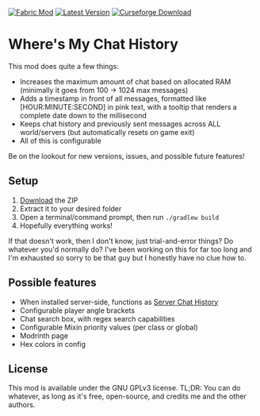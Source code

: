 [![Fabric Mod](https://img.shields.io/badge/modloader-fabric-informational)](https://fabricmc.net/use/)
[![Latest Version](https://img.shields.io/badge/version-1.4.1-brightgreen)](https://github.com/Giggitybyte/ServerChatHistory/releases)
[![Curseforge Download](https://bit.ly/33eX25e)](https://www.curseforge.com/minecraft/mc-mods/wmch)
# Where's My Chat History

This mod does quite a few things:
- Increases the maximum amount of chat based on allocated RAM (minimally it goes from 100 -> 1024 max messages)
- Adds a timestamp in front of all messages, formatted like [HOUR:MINUTE:SECOND] in pink text, with a tooltip that renders a complete date down to the millisecond
- Keeps chat history and previously sent messages across ALL world/servers (but automatically resets on game exit)
- All of this is configurable

Be on the lookout for new versions, issues, and possible future features!

## Setup

1. [Download](https://github.com/mrbuilder1961/WheresMyChatHistory/archive/refs/heads/1.18.x.zip) the ZIP
2. Extract it to your desired folder
3. Open a terminal/command prompt, then run `./gradlew build`
4. Hopefully everything works!

If that doesn't work, then I don't know, just trial-and-error things? Do whatever you'd normally do? I've been working on this for far too long and I'm exhausted so sorry to be that guy but I honestly have no clue how to.

## Possible features

- When installed server-side, functions as [Server Chat History](https://github.com/Giggitybyte/ServerChatHistory)
- Configurable player angle brackets
- Chat search box, with regex search capabilities
- Configurable Mixin priority values (per class or global)
- Modrinth page
- Hex colors in config

## License

This mod is available under the GNU GPLv3 license. TL;DR: You can do whatever, as long as it's free, open-source, and credits me and the other authors.
